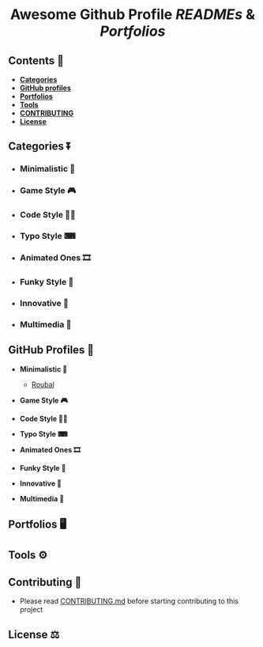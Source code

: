 <h1 align="center"><b>Awesome Github Profile <i>READMEs</i> & <i>Portfolios</i></b></h1>

## **Contents 📑**

 - <a href="#categories"><b>Categories</b></a>
 - <a href="#github-profiles"><b>GitHub profiles</b></a>
 - <a href="#portfolios"><b>Portfolios</b></a>
 - <a href="#tools"><b>Tools</b></a>
 - <a href="#contributing"><b>CONTRIBUTING</b></a>
 - <a href="#license"><b>License</b></a>
 
## **Categories ⏬**
 
 * ### Minimalistic 🌟
 
 * ### Game Style 🎮
 
 * ### Code Style 👨‍💻
 * ### Typo Style ⌨
 * ### Animated Ones 🎞
 * ### Funky Style 🌈
 * ### Innovative 🤗
 * ### Multimedia 📸

<h2 id="github-profiles"><b>GitHub Profiles 🧾</b></h2>

 - <b>Minimalistic 🌟</b>
 
   - [Roubal](https://google.com)
  
 - <b>Game Style 🎮</b>

 - <b>Code Style 👨‍💻</b>
 
 - <b>Typo Style ⌨</b>

 - <b>Animated Ones 🎞</b>
 
 - <b>Funky Style 🌈</b>

 - <b>Innovative 🤗</b>

 - <b>Multimedia 📸</b>

<h2 id="portfolios"><b>Portfolios 🖥</b></h2>

<h2 id="tools"><b>Tools ⚙</b></h2>

<h2 id="contributing"><b>Contributing 🤝</b></h2>

  - Please read <a href="https://github.com/roubalsehgal/awesome-github-readme-designs/blob/master/CONTRIBUTING.md">CONTRIBUTING.md</a> before starting contributing to this project

<h2 id="license"><b>License ⚖</b></h2>
